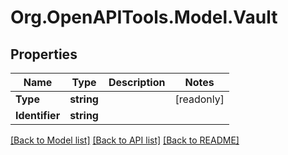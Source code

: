 # Org.OpenAPITools.Model.Vault

## Properties

| Name           | Type       | Description | Notes      |
| -------------- | ---------- | ----------- | ---------- |
| **Type**       | **string** |             | [readonly] |
| **Identifier** | **string** |             |

[[Back to Model list]](../README.md#documentation-for-models)
[[Back to API list]](../README.md#documentation-for-api-endpoints)
[[Back to README]](../README.md)
